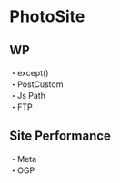 # PhotoSite  

## WP  
・except()                                                                            　  　　                                                                                             　　                                                     
・PostCustom  
・Js Path  
・FTP

## Site Performance
・Meta  
・OGP
